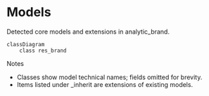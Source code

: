 # Models

Detected core models and extensions in analytic_brand.

```mermaid
classDiagram
    class res_brand
```

Notes
- Classes show model technical names; fields omitted for brevity.
- Items listed under _inherit are extensions of existing models.
